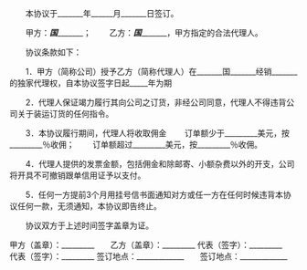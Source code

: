 
 


　　本协议于_______年______月_______日签订。


　　甲方：_________国________________；
　　乙方：_________国________________，甲方指定的合法代理人。


　　协议条款如下：


　　1．甲方（简称公司）授予乙方（简称代理人）在_______国_______经销_______的独家代理权，自本协议签字日起_____年为期


　　2．代理人保证竭力履行其向公司之订货，非经公司同意，代理人不得违背公司关于装运订货的任何指令。


　　3．本协议履行期间，代理人将收取佣金
　　订单额少于_________美元，按_________％收佣；
　　订单额超过_________美元，按_________％收佣。


　　4．代理人提供的发票金额，包括佣金和除邮寄、小额杂费以外的开支，公司将开具不可撤销跟单信用证予以支付。


　　5．任何一方提前3个月用挂号信书面通知对方或任一方在任何时候违背本协议任何一款，无须通知，本协议即告终止。


　　协议双方于上述时间签字盖章为证。


 



甲方（盖章）：_________　　乙方（盖章）：_________
代表（签字）：_________　　代表（签字）：_________
签订地点：_____________　　签订地点：_____________
 


 

 
 
 
 
 
  


  
 

  


  


  
 
 
 
 

